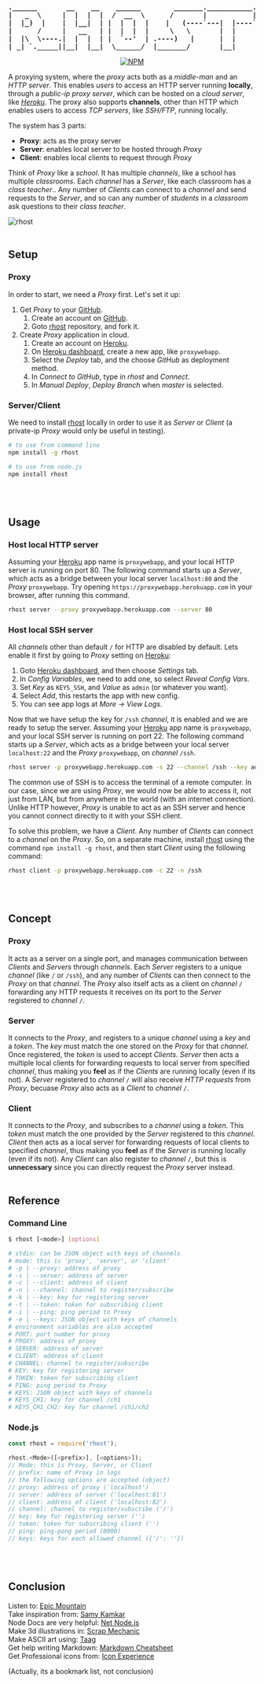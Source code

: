 <b align="center">
<pre>
.______       __    __    ______        _______.___________.
|   _  \     |  |  |  |  /  __  \      /       |           |
|  |_)  |    |  |__|  | |  |  |  |    |   (----`---|  |----`
|      /     |   __   | |  |  |  |     \   \       |  |     
|  |\  \----.|  |  |  | |  `--'  | .----)   |      |  |     
| _| `._____||__|  |__|  \______/  |_______/       |__|     
</pre>
</b>
<p align="center">
  <a href="https://nodei.co/npm/rhost/">
    <img alt="NPM" src="https://nodei.co/npm/rhost.png">
  </a>
</p>

A proxying system, where the *proxy* acts both as a *middle-man* and an
*HTTP server*. This enables *users* to access an HTTP server running
**locally**, through a *public-ip proxy server*, which can be hosted on a
*cloud server*, like *[Heroku]*. The proxy also supports **channels**, other
than HTTP which enables users to access *TCP servers*, like *SSH/FTP*,
running locally.

The system has 3 parts:
- **Proxy**: acts as the proxy server
- **Server**: enables local server to be hosted through *Proxy*
- **Client**: enables local clients to request through *Proxy*

Think of *Proxy* like a *school*. It has multiple *channels*, like a school has
multiple *classrooms*. Each *channel* has a *Server*, like each classroom has a
*class teacher*.. Any number of *Clients* can connect to a *channel* and send
requests to the *Server*, and so can any number of *students* in a *classroom*
ask questions to their *class teacher*.

![rhost](http://oi63.tinypic.com/2uqm5bl.jpg)
<br><br>


## Setup

### Proxy

In order to start, we need a *Proxy* first. Let's set it up:
1. Get *Proxy* to your [GitHub].
    1. Create an account on [GitHub].
    2. Goto [rhost] repository, and fork it.
2. Create *Proxy* application in cloud.
    1. Create an account on [Heroku].
    2. On [Heroku dashboard], create a new app, like `proxywebapp`.
    3. Select the *Deploy* tab, and the choose *GitHub* as deployment method.
    4. In *Connect to GitHub*, type in *rhost* and *Connect*.
    5. In *Manual Deploy*, *Deploy Branch* when *master* is selected.

### Server/Client

We need to install [rhost] locally in order to use it as *Server* or *Client*
(a private-ip *Proxy* would only be useful in testing).

```bash
# to use from command line
npm install -g rhost

# to use from node.js
npm install rhost
```
<br><br>


## Usage

### Host local HTTP server

Assuming your [Heroku] app name is `proxywebapp`, and your local HTTP server is
running on port 80. The following command starts up a *Server*, which acts as a
bridge between your local server `localhost:80` and the *Proxy* `proxywebapp`.
Try opening `https://proxywebapp.herokuapp.com` in your browser, after running
this command.

```bash
rhost server --proxy proxywebapp.herokuapp.com --server 80
```

### Host local SSH server

All *channels* other than default `/` for HTTP are disabled by default. Lets
enable it first by going to *Proxy* setting on [Heroku]:
1. Goto [Heroku dashboard], and then choose *Settings* tab.
2. In *Config Variables*, we need to add one, so select *Reveal Config Vars*.
3. Set *Key* as `KEYS_SSH`, and *Value* as `admin` (or whatever you want).
4. Select *Add*, this restarts the app with new config.
5. You can see app logs at *More -> View Logs*.

Now that we have setup the key for `/ssh` *channel*, it is enabled and we are
ready to setup the server. Assuming your [Heroku] app name is `proxywebapp`,
and your local SSH server is running on port 22. The following command starts
up a *Server*, which acts as a bridge between your local server `localhost:22`
and the *Proxy* `proxywebapp`, on *channel* `/ssh`.

```bash
rhost server -p proxywebapp.herokuapp.com -s 22 --channel /ssh --key admin
```

The common use of SSH is to access the terminal of a remote computer. In our
case, since we are using *Proxy*, we would now be able to access it, not just
from LAN, but from anywhere in the world (with an internet connection). Unlike
HTTP however, *Proxy* is unable to act as an SSH server and hence you cannot
connect directly to it with your SSH client.

To solve this problem, we have a *Client*. Any number of *Clients* can connect
to a *channel* on the *Proxy*. So, on a separate machine, install [rhost] using
the command `npm install -g rhost`, and then start *Client* using the following
command:

```bash
rhost client -p proxywebapp.herokuapp.com -c 22 -n /ssh
```
<br><br>


## Concept

### Proxy

It acts as a server on a single port, and manages communication between
*Clients* and *Servers* through *channels*. Each *Server* registers to a unique
*channel* (like `/` or `/ssh`), and any number of *Clients* can then connect to
the *Proxy* on that *channel*. The *Proxy* also itself acts as a client on
*channel* `/` forwarding any HTTP requests it receives on its port to the
*Server* registered to *channel* `/`.

### Server

It connects to the *Proxy*, and registers to a unique *channel* using a *key*
and a *token*. The *key* must match the one stored on the *Proxy* for that
*channel*. Once registered, the *token* is used to accept *Clients*. *Server*
then acts a multiple local clients for forwarding requests to local server from
specified *channel*, thus making you **feel** as if the *Clients* are running
locally (even if its not). A *Server* registered to *channel* `/` will also
receive *HTTP requests* from *Proxy*, becuase *Proxy* also acts as a *Client*
to *channel* `/`.

### Client

It connects to the *Proxy*, and subscribes to a *channel* using a *token*. This
*token* must match the one provided by the *Server* registered to this
*channel*. *Client* then acts as a local server for forwarding requests of
local clients to specified *channel*, thus making you **feel** as if the
*Server* is running locally (even if its not). Any *Client* can also register
to *channel* `/`, but this is **unnecessary** since you can directly request
the *Proxy* server instead.
<br><br>


## Reference

### Command Line

```bash
$ rhost [<mode>] [options]

# stdin: can be JSON object with keys of channels
# mode: this is 'proxy', 'server', or 'client'
# -p | --proxy: address of proxy
# -s | --server: address of server
# -c | --client: address of client
# -n | --channel: channel to register/subscribe
# -k | --key: key for registering server
# -t | --token: token for subscribing client
# -i | --ping: ping period to Proxy
# -e | --keys: JSON object with keys of channels
# environment variables are also accepted
# PORT: port number for proxy
# PROXY: address of proxy
# SERVER: address of server
# CLIENT: address of client
# CHANNEL: channel to register/subscribe
# KEY: key for registering server
# TOKEN: token for subscribing client
# PING: ping period to Proxy
# KEYS: JSON object with keys of channels
# KEYS_CH1: key for channel /ch1
# KEYS_CH1_CH2: key for channel /ch1/ch2
```

### Node.js

```javascript
const rhost = require('rhost');

rhost.<Mode>([<prefix>], [<options>]);
// Mode: this is Proxy, Server, or Client
// prefix: name of Proxy in logs
// the following options are accepted (object)
// proxy: address of proxy ('localhost')
// server: address of server ('localhost:81')
// client: address of client ('localhost:82')
// channel: channel to register/subscribe ('/')
// key: key for registering server ('')
// token: token for subscribing client ('')
// ping: ping-pong period (8000)
// keys: keys for each allowed channel ({'/': ''})
```
<br><br>


## Conclusion

Listen to: [Epic Mountain]<br>
Take inspiration from: [Samy Kamkar]<br>
Node Docs are very helpful: [Net Node.js]<br>
Make 3d illustrations in: [Scrap Mechanic]<br>
Make ASCII art using: [Taag]<br>
Get help writing Markdown: [Markdown Cheatsheet]<br>
Get Professional icons from: [Icon Experience]<br>

(Actually, its a bookmark list, not conclusion)

[GitHub]: https://github.com
[Heroku]: https://www.heroku.com
[rhost]: https://github.com/nodef/rhost
[Heroku dashboard]: https://dashboard.heroku.com/apps
[Epic Mountain]:https://soundcloud.com/epicmountain
[Samy Kamkar]: https://samy.pl
[Net Node.js]: https://nodejs.org/api/net.html
[Scrap Mechanic]: http://scrapmechanic.com
[Taag]: http://patorjk.com/software/taag
[Markdown Cheatsheet]: https://github.com/adam-p/markdown-here/wiki/Markdown-Cheatsheet
[Icon Experience]: https://www.iconexperience.com
